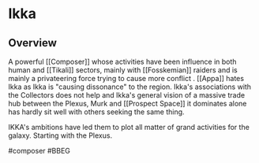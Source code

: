 # Ikka

## Overview

A powerful [[Composer]] whose activities have been influence in both human and [[Tikali]] sectors, mainly with [[Fosskemian]] raiders and is mainly a privateering force trying to cause more conflict .  [[Appa]] hates Ikka as Ikka is "causing dissonance" to the region.  Ikka's associations with the Collectors does not help and Ikka's general vision of a massive trade hub between the Plexus, Murk and [[Prospect Space]] it dominates alone has hardly sit well with others seeking the same thing.

IKKA's ambitions have led them to plot all matter of grand activities for the galaxy.  Starting with the Plexus.

#composer 
#BBEG
